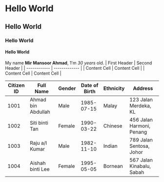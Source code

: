 # Hello World
## Hello World
### Hello World
#### Hello World

My name **Mir Mansoor Ahmad**, 1'm *30 years* old.
| First Header | Second Header |
| ------------ | ------------- |
| Content Cell | Content Cell  |
| Content Cell | Content Cell  |

| Citizen ID | Full Name          | Gender | Date of Birth | Ethnicity  | Address                   |
|------------|--------------------|--------|---------------|------------|---------------------------|
| 1001       | Ahmad bin Abdullah | Male   | 1985-07-15    | Malay      | 123 Jalan Merdeka, KL     |
| 1002       | Siti binti Tan     | Female | 1990-03-22    | Chinese    | 456 Jalan Harmoni, Penang |
| 1003       | Raju a/l Kumar     | Male   | 1982-11-10    | Indian     | 789 Jalan Sentosa, Johor  |
| 1004       | Aishah binti Lee   | Female | 1995-05-05    | Bornean    | 567 Jalan Kinabalu, Sabah |

